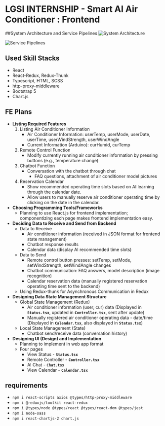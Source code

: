 # LGSI INTERNSHIP - Smart AI Air Conditioner : Frontend

##System Architecture and Service Pipelines
![System Architecture](https://prod-files-secure.s3.us-west-2.amazonaws.com/538920de-60e1-416f-8728-852edb936c5c/ce72a3d1-7bfc-4dc5-b550-1f984aa93693/Untitled.png)

![Service Pipelines](https://prod-files-secure.s3.us-west-2.amazonaws.com/538920de-60e1-416f-8728-852edb936c5c/36811eb3-4a8a-4a4d-862f-efdefd1f31ba/Untitled.png)

## Used Skill Stacks
- React
- React-Redux, Redux-Thunk
- Typescript, HTML, SCSS
- http-proxy-middleware
- Bootstrap 5
- Chart.js

## FE Plans
- **Listing Required Features**
    1. Listing Air Conditioner Information
        - Air Conditioner Information: userTemp, userMode, userDate, userTime, userWindStrength, userWindAngle
        - Current Information (Arduino): curHumid, curTemp
    2. Remote Control Function
        - Modify currently running air conditioner information by pressing buttons (e.g., temperature change)
    3. Chatbot Function
        - Conversation with the chatbot through chat
            - FAQ questions, attachment of air conditioner model pictures
    4. Reservation Calendar
        - Show recommended operating time slots based on AI learning through the calendar date.
        - Allow users to manually reserve air conditioner operating time by clicking on the date in the calendar.
- **Choosing Programming Tools/Frameworks**
    - Planning to use React.js for frontend implementation; componentizing each page makes frontend implementation easy.
- **Deciding Data to Receive and Send from Backend**
    - Data to Receive
        - Air conditioner information (received in JSON format for frontend state management)
        - Chatbot response results
        - Calendar data (display AI recommended time slots)
    - Data to Send
        - Remote control button presses: setTemp, setMode, setWindStrength, setWindAngle changes
        - Chatbot communication: FAQ answers, model description (image recognition)
        - Calendar reservation data (manually registered reservation operating time sent to the backend)
    - Using Redux-thunk for Asynchronous Communication in Redux
- **Designing Data State Management Structure**
    - Global State Management (Redux)
        - Air conditioner information (user, cur) data
        (Displayed in **`Status.tsx`**, updated in **`Controller.tsx`**, sent after update)
        - Manually registered air conditioner operating data - date/time
        (Displayed in **`Calendar.tsx`**, also displayed in **`Status.tsx`**)
    - Local State Management (State)
        - Chatbot send/receive data (conversation history)
- **Designing UI (Design) and Implementation**
    - Planning to implement in web app format
    - Four pages
        - View Status - **`Status.tsx`**
        - Remote Controller - **`Controller.tsx`**
        - AI Chat - **`Chat.tsx`**
        - View Calendar - **`Calendar.tsx`**

## requirements
- `npm i react-scripts axios @types/http-proxy-middleware`
- `npm i @reduxjs/toolkit react-redux`
- `npm i @types/node @types/react @types/react-dom @types/jest`
- `npm i node-sass`
- `npm i react-chartjs-2 chart.js`
